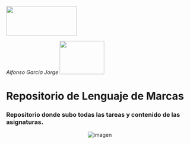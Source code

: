 <img src="https://user-images.githubusercontent.com/91060831/136633965-7280c0c8-a144-4d55-838e-1ace7794c691.png" width="190" height="80"/>

*Alfonso García Jorge* <img src= "https://user-images.githubusercontent.com/91060831/140652925-4b1b7c5e-f5a4-49a7-99c8-c1b989fbf044.png" width="120" height="90"/>



# Repositorio de Lenguaje de Marcas

### Repositorio donde subo todas las tareas y contenido de las asignaturas. 

<div align="center">
  
![imagen](https://user-images.githubusercontent.com/91060831/140652353-d6aeafbb-10b7-413b-ae25-8d0068f15ff0.png)
